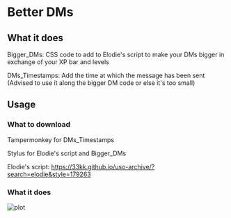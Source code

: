 # Better DMs

## What it does
Bigger_DMs: CSS code to add to Elodie's script to make your DMs bigger in exchange of your XP bar and levels

DMs_Timestamps: Add the time at which the message has been sent (Advised to use it along the bigger DM code or else it's too small)

## Usage
### What to download
Tampermonkey for DMs_Timestamps

Stylus for Elodie's script and Bigger_DMs

Elodie's script: https://33kk.github.io/uso-archive/?search=elodie&style=179263

### What it does
![plot](https://i.ibb.co/SrDqkG0/biggerdms.png)
